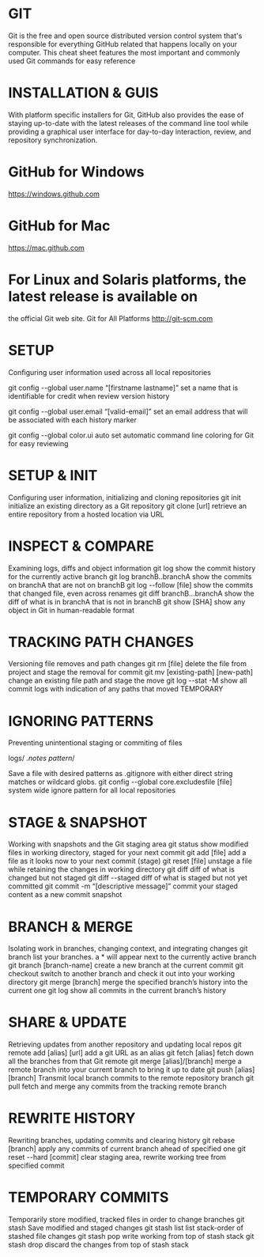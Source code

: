 # GIT

Git is the free and open source distributed version control system that's responsible for everything GitHub
related that happens locally on your computer. This cheat sheet features the most important and commonly
used Git commands for easy reference

# INSTALLATION & GUIS
With platform specific installers for Git, GitHub also provides the
ease of staying up-to-date with the latest releases of the command
line tool while providing a graphical user interface for day-to-day
interaction, review, and repository synchronization.

# GitHub for Windows
https://windows.github.com

# GitHub for Mac
https://mac.github.com

# For Linux and Solaris platforms, the latest release is available on
the official Git web site.
Git for All Platforms
http://git-scm.com

# SETUP
Configuring user information used across all local repositories

git config --global user.name “[firstname lastname]”
set a name that is identifiable for credit when review version history


git config --global user.email “[valid-email]”
set an email address that will be associated with each history marker

git config --global color.ui auto
set automatic command line coloring for Git for easy reviewing

# SETUP & INIT
Configuring user information, initializing and cloning repositories
git init
initialize an existing directory as a Git repository
git clone [url]
retrieve an entire repository from a hosted location via URL

# INSPECT & COMPARE
Examining logs, diffs and object information
git log
show the commit history for the currently active branch
git log branchB..branchA
show the commits on branchA that are not on branchB
git log --follow [file]
show the commits that changed file, even across renames
git diff branchB...branchA
show the diff of what is in branchA that is not in branchB
git show [SHA]
show any object in Git in human-readable format


# TRACKING PATH CHANGES
Versioning file removes and path changes
git rm [file]
delete the file from project and stage the removal for commit
git mv [existing-path] [new-path]
change an existing file path and stage the move
git log --stat -M
show all commit logs with indication of any paths that moved TEMPORARY


# IGNORING PATTERNS
Preventing unintentional staging or commiting of files

logs/
*.notes
pattern*/

Save a file with desired patterns as .gitignore with either direct string
matches or wildcard globs.
git config --global core.excludesfile [file]
system wide ignore pattern for all local repositories

# STAGE & SNAPSHOT
Working with snapshots and the Git staging area
git status
show modified files in working directory, staged for your next commit
git add [file]
add a file as it looks now to your next commit (stage)
git reset [file]
unstage a file while retaining the changes in working directory
git diff
diff of what is changed but not staged
git diff --staged
diff of what is staged but not yet committed
git commit -m “[descriptive message]”
commit your staged content as a new commit snapshot

# BRANCH & MERGE
Isolating work in branches, changing context, and integrating changes
git branch
list your branches. a * will appear next to the currently active branch
git branch [branch-name]
create a new branch at the current commit
git checkout
switch to another branch and check it out into your working directory
git merge [branch]
merge the specified branch’s history into the current one
git log
show all commits in the current branch’s history

# SHARE & UPDATE
Retrieving updates from another repository and updating local repos
git remote add [alias] [url]
add a git URL as an alias
git fetch [alias]
fetch down all the branches from that Git remote
git merge [alias]/[branch]
merge a remote branch into your current branch to bring it up to date
git push [alias] [branch]
Transmit local branch commits to the remote repository branch
git pull
fetch and merge any commits from the tracking remote branch

# REWRITE HISTORY
Rewriting branches, updating commits and clearing history
git rebase [branch]
apply any commits of current branch ahead of specified one
git reset --hard [commit]
clear staging area, rewrite working tree from specified commit


# TEMPORARY COMMITS
Temporarily store modified, tracked files in order to change branches
git stash
Save modified and staged changes
git stash list
list stack-order of stashed file changes
git stash pop
write working from top of stash stack
git stash drop
discard the changes from top of stash stack
